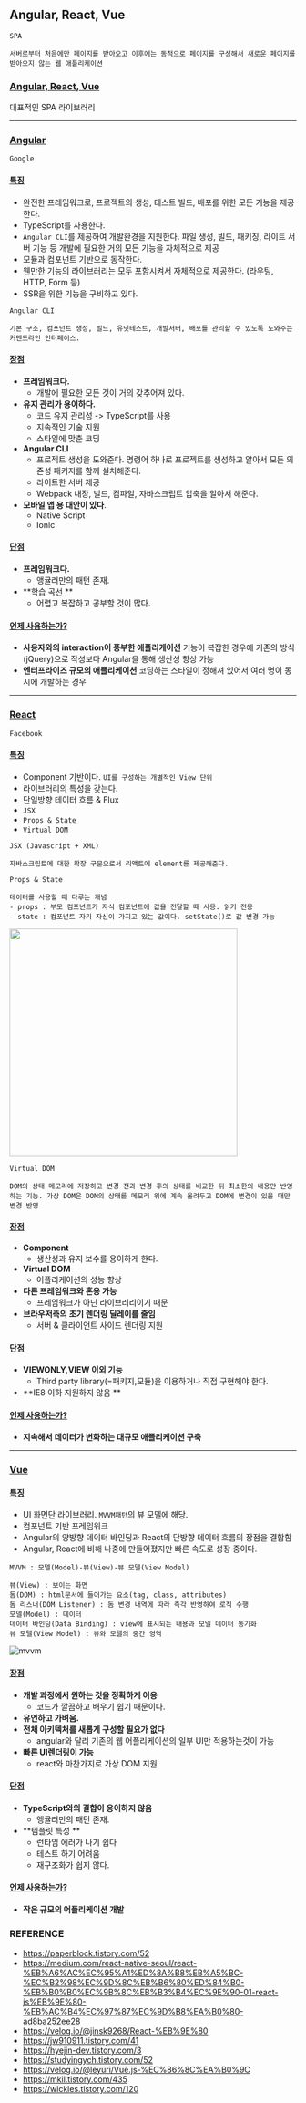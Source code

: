 ## Angular, React, Vue



~~~
SPA

서버로부터 처음에만 페이지를 받아오고 이후에는 동적으로 페이지를 구성해서 새로운 페이지를 받아오지 않는 웹 애플리케이션
~~~



### <u>Angular, React, Vue</u>

대표적인 SPA 라이브러리

***

### <u>Angular</u>

`Google`

#### <u>특징</u>

* 완전한 프레임워크로, 프로젝트의 생성, 테스트 빌드, 배포를 위한 모든 기능을 제공한다.
* TypeScript를 사용한다.
* `Angular CLI`를 제공하여 개발환경을 지원한다. 파일 생성, 빌드, 패키징, 라이트 서버 기능 등 개발에 필요한 거의 모든 기능을 자체적으로 제공
* 모듈과 컴포넌트 기반으로 동작한다.
* 웬만한 기능의 라이브러리는 모두 포함시켜서 자체적으로 제공한다.  (라우팅, HTTP, Form 등)
* SSR을 위한 기능을 구비하고 있다.

~~~
Angular CLI

기본 구조, 컴포넌트 생성, 빌드, 유닛테스트, 개발서버, 배포를 관리할 수 있도록 도와주는 커멘드라인 인터페이스.
~~~

#### <u>장점</u>

* **프레임워크다.**
  * 개발에 필요한 모든 것이 거의 갖추어져 있다.
* **유지 관리가 용이하다.**
  * 코드 유지 관리성 -> TypeScript를 사용
  * 지속적인 기술 지원
  * 스타일에 맞춘 코딩
* **Angular CLI**
  * 프로젝트 생성을 도와준다. 
    명령어 하나로 프로젝트를 생성하고 알아서 모든 의존성 패키지를 함께 설치해준다.
  * 라이트한 서버 제공
  * Webpack 내장,  빌드, 컴파일, 자바스크립트 압축을 알아서 해준다.
* **모바일 앱 용 대안이 있다**.
  * Native Script
  * Ionic

#### <u>단점</u>

* **프레임워크다.**
  * 앵귤러만의 패턴 존재.
* **학습 곡선 **
  * 어렵고 복잡하고 공부할 것이 많다.

#### <u>언제 사용하는가?</u>

* **사용자와의 interaction이 풍부한 애플리케이션**
  기능이 복잡한 경우에 기존의 방식(jQuery)으로 작성보다 Angular을 통해 생산성 향상 가능
* **엔터프라이즈 규모의 애플리케이션**
  코딩하는 스타일이 정해져 있어서 여러 명이 동시에 개발하는 경우

***

### <u>React</u>

`Facebook`

#### <u>특징</u>

* Component 기반이다. 
  `UI를 구성하는 개별적인 View 단위`
* 라이브러리의 특성을 갖는다.
* 단일방향 테이터 흐름 & Flux
* `JSX`
* `Props & State`
* `Virtual DOM`

~~~
JSX (Javascript + XML)

자바스크립트에 대한 확장 구문으로서 리액트에 element를 제공해준다.
~~~

~~~
Props & State

데이터를 사용할 때 다루는 개념
- props : 부모 컴포넌트가 자식 컴포넌트에 값을 전달할 때 사용. 읽기 전용 
- state : 컴포넌트 자기 자신이 가지고 있는 값이다. setState()로 값 변경 가능
~~~

<img width="400" src="https://user-images.githubusercontent.com/61674527/104439292-4bea3500-55d4-11eb-81fc-8aa47ed0e273.jpg">

~~~
Virtual DOM

DOM의 상태 메모리에 저장하고 변경 전과 변경 후의 상태를 비교한 뒤 최소한의 내용만 반영하는 기능. 가상 DOM은 DOM의 상태를 메모리 위에 계속 올려두고 DOM에 변경이 있을 때만 변경 반영
~~~

#### <u>장점</u>

* **Component**
  * 생산성과 유지 보수를 용이하게 한다.
* **Virtual DOM**
  * 어플리케이션의 성능 향상
* **다른 프레임워크와 혼용 가능**
  * 프레임워크가 아닌 라이브러리이기 때문
* **브라우저측의 초기 렌더링 딜레이를 줄임**
  * 서버 & 클라이언트 사이드 렌더링 지원

#### <u>단점</u>

* **VIEWONLY,VIEW 이외 기능**
  * Third party library(=패키지,모듈)을 이용하거나 직접 구현해야 한다.
* **IE8 이하 지원하지 않음 **

#### <u>언제 사용하는가?</u>

* **지속해서 데이터가 변화하는 대규모 애플리케이션 구축**

***

### <u>Vue</u>

#### <u>특징</u>

* UI 화면단 라이브러리. `MVVM패턴`의 뷰 모델에 해당.
* 컴포넌트 기반 프레임워크
* Angular의 양방향 데이터 바인딩과 React의 단방향 데이터 흐름의 장점을 결합함
* Angular, React에 비해 나중에 만들어졌지만 빠른 속도로 성장 중이다.

~~~
MVVM : 모델(Model)-뷰(View)-뷰 모델(View Model) 

뷰(View) : 보이는 화면
돔(DOM) : html문서에 들어가는 요소(tag, class, attributes)
돔 리스너(DOM Listener) : 돔 변경 내역에 따라 즉각 반영하여 로직 수행
모델(Model) : 데이터
데이터 바인딩(Data Binding) : view에 표시되는 내용과 모델 데이터 동기화
뷰 모델(View Model) : 뷰와 모델의 중간 영역
~~~

![mvvm](https://user-images.githubusercontent.com/61674527/104439376-60c6c880-55d4-11eb-978d-e45916821ffd.jpg)

#### <u>장점</u>

* **개발 과정에서 원하는 것을 정확하게 이용**
  * 코드가 깔끔하고 배우기 쉽기 때문이다.
* **유연하고 가벼움.**
* **전체 아키텍처를 새롭게 구성할 필요가 없다**
  * angular와 달리 기존의 웹 어플리케이션의 일부 UI만 적용하는것이 가능
* **빠른 UI렌더링이 가능**
  * react와 마찬가지로 가상 DOM 지원

#### <u>단점</u>

* **TypeScript와의 결합이 용이하지 않음**
  * 앵귤러만의 패턴 존재.
* **템플릿 특성 **
  * 런타임 에러가 나기 쉽다
  * 테스트 하기 어려움
  * 재구조화가 쉽지 않다.

#### <u>언제 사용하는가?</u>

* **작은 규모의 어플리케이션 개발**







### REFERENCE

* https://paperblock.tistory.com/52
* https://medium.com/react-native-seoul/react-%EB%A6%AC%EC%95%A1%ED%8A%B8%EB%A5%BC-%EC%B2%98%EC%9D%8C%EB%B6%80%ED%84%B0-%EB%B0%B0%EC%9B%8C%EB%B3%B4%EC%9E%90-01-react-js%EB%9E%80-%EB%AC%B4%EC%97%87%EC%9D%B8%EA%B0%80-ad8ba252ee28
* https://velog.io/@jinsk9268/React-%EB%9E%80
* https://jw910911.tistory.com/41
* https://hyejin-dev.tistory.com/3
* https://studyingych.tistory.com/52
* https://velog.io/@leyuri/Vue.js-%EC%86%8C%EA%B0%9C
* https://mkil.tistory.com/435
* https://wickies.tistory.com/120

